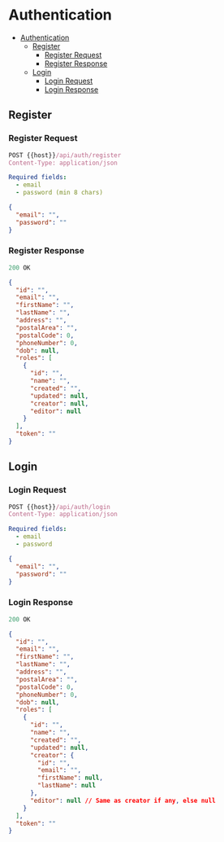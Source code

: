 # Authentication

- [Authentication](#authentication)
  - [Register](#register)
    - [Register Request](#register-request)
    - [Register Response](#register-response)
  - [Login](#login)
    - [Login Request](#login-request)
    - [Login Response](#login-response)

## Register

### Register Request

```js
POST {{host}}/api/auth/register
Content-Type: application/json
```

```yml
Required fields:
  - email
  - password (min 8 chars)

```

```json
{
  "email": "",
  "password": ""
}
```

### Register Response

```js
200 OK
```

```json
{
  "id": "",
  "email": "",
  "firstName": "",
  "lastName": "",
  "address": "",
  "postalArea": "",
  "postalCode": 0,
  "phoneNumber": 0,
  "dob": null,
  "roles": [
    {
      "id": "",
      "name": "",
      "created": "",
      "updated": null,
      "creator": null,
      "editor": null
    }
  ],
  "token": ""
}
```

## Login

### Login Request

```js
POST {{host}}/api/auth/login
Content-Type: application/json
```

```yml
Required fields:
  - email
  - password
```

```json
{
  "email": "",
  "password": ""
}
```

### Login Response

```js
200 OK
```

```json
{
  "id": "",
  "email": "",
  "firstName": "",
  "lastName": "",
  "address": "",
  "postalArea": "",
  "postalCode": 0,
  "phoneNumber": 0,
  "dob": null,
  "roles": [
    {
      "id": "",
      "name": "",
      "created": "",
      "updated": null,
      "creator": {
        "id": "",
        "email": "",
        "firstName": null,
        "lastName": null
      },
      "editor": null // Same as creator if any, else null
    }
  ],
  "token": ""
}
```

